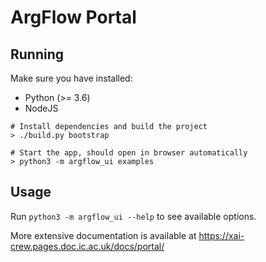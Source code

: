 # ArgFlow Portal

## Running

Make sure you have installed:

- Python (>= 3.6)
- NodeJS

```
# Install dependencies and build the project
> ./build.py bootstrap

# Start the app, should open in browser automatically
> python3 -m argflow_ui examples
```

## Usage

Run `python3 -m argflow_ui --help` to see available options.

More extensive documentation is available at https://xai-crew.pages.doc.ic.ac.uk/docs/portal/
